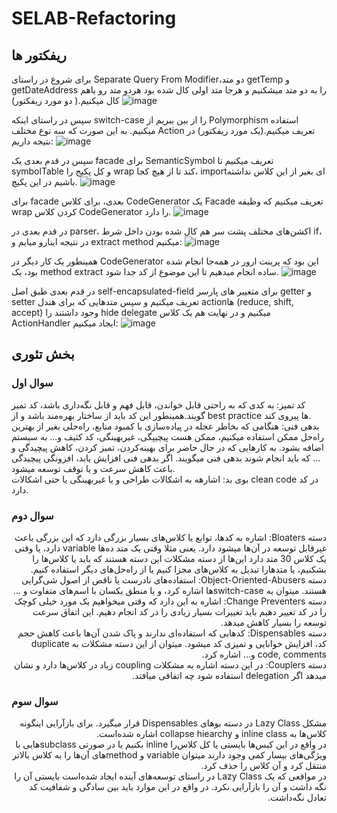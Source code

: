 # SELAB-Refactoring

## ریفکتور ها
برای شروع در راستای Separate Query From Modifier،دو متد getTemp و getDateAddress را به دو متد میشکنیم و هرجا متد اولی کال شده بود هردو متد رو باهم کال میکنیم.( دو مورد ریفکتور)
![image](https://github.com/mohammadhnz/SELAB-Refactoring/assets/59181719/211c24f1-3aad-49cd-8bdc-9cbad596cbf6)

سپس در راستای اینکه switch-case را از بین ببریم از Polymorphism استفاده میکنیم. به این صورت که سه نوع مختلف Action تعریف میکنیم.(یک مورد ریفکتور) در نتیجه داریم:
![image](https://github.com/mohammadhnz/SELAB-Refactoring/assets/59181719/1060d088-3be9-4847-a2d4-e14c03dea440)


سپس در قدم بعدی یک facade برای SemanticSymbol تعریف میکنیم تا symbolTable و کل پکیج را wrap کند تا از هیچ کجا، importای بغیر از این کلاس نداشته باشیم در این پکیچ.
![image](https://github.com/mohammadhnz/SELAB-Refactoring/assets/59181719/636378b3-aee0-4462-a7c1-ecba862cff15)

برای facade بعدی، برای کلاس CodeGenerator یک Facade تعریف میکنیم که وظیفه wrap کردن کلاس CodeGenerator را دارد.
![image](https://github.com/mohammadhnz/SELAB-Refactoring/assets/59181719/559566d4-2645-4f5c-af79-d83349a3ae83)

در قدم بعدی در parser، اکشن‌های مختلف پشت سر هم کال شده بودن داخل شرط if، در نتیجه اینارو میایم و extract method میکنیم:
![image](https://github.com/mohammadhnz/SELAB-Refactoring/assets/59181719/1eecf504-37c3-44ae-a948-a4622577921f)

همینطور یک کار دیگر در CodeGenerator این بود که پرینت ارور در همه‌جا انجام شده بود، یک method extract ساده انجام میدهیم تا این موضوع از کد جدا شود.
![image](https://github.com/mohammadhnz/SELAB-Refactoring/assets/59181719/24642dd6-a2fd-46bb-b6dc-d306d6b0afd2)

در قدم بعدی طبق اصل self-encapsulated-field برای متغییر های پارسر getter و setter تعریف میکنیم و سپس متد‌هایی که برای هندل actionها (reduce, shift, accept) وجود داشتند را hide delegate میکنیم و در نهایت هم یک کلاس ActionHandler ایجاد میکنیم:
![image](https://github.com/mohammadhnz/SELAB-Refactoring/assets/59181719/a355d0ff-c89a-45e0-8a9d-ef14a16ed598)

## بخش تئوری
### سوال اول
<div> 
کد تمیز: به کدی که به راحتی قابل خواندن، قابل فهم و قابل نگه‌داری باشد، کد تمیز گویند.همینطور این کد باید از ساختار بهره‌مند باشد و از best practice ها پیروی کند.
<br> 
بدهی فنی: هنگامی که بخاطر عجله در پیاده‌سازی یا کمبود منابع، راه‌حلی بغیر از بهترین راه‌حل ممکن استفاده میکنیم، ممکن هست پیچیپگی، غیربهینگی، کد کثیف و... به سیستم اضافه بشود. به کار‌هایی که در حال حاضر برای بهینه‌کردن، تمیز کردن، کاهش پیچیدگی و ... که باید انجام شوند بدهی فنی میگویند. اگر بدهی فنی افزایش یابد، افزونگی پیچیدگی باعث کاهش سرعت و یا توقف توسعه میشود.

<br>
بوی بد: اشارهه به اشکالات طراحی و یا غیربهینگی یا حتی اشکالات clean code در کد دارد.
</div>

### سوال دوم
<div dir="rtl">
دسته Bloaters: اشاره به کدها، توابع یا کلاس‌های بسیار بزرگی دارد که این بزرگی باعث غیرقابل توسعه در آن‌ها میشود دارد. یعنی مثلا وقتی یک متد ده‌ها variable دارد، یا وقتی یک کلاس 30 متد دارد این‌ها از دسته مشکلات این دسته هستند که باید یا کلاس‌ها را بشکنیم، یا متد‌هارا تبدیل به کلاس‌های مجزا کنیم یا از راه‌حل‌های دیگر استفاده کنیم.

<br> 
دسته Object-Oriented-Abusers: استفاده‌های نادرست یا ناقص از اصول شی‌گرایی هستند. میتوان به switch-caseها اشاره کرد، و یا منطق یکسان با اسم‌های متفاوت و ...

<br> 
دسته Change Preventers: اشاره به این دارد که وقتی میخواهیم یک مورد خیلی کوچک را در کد تغییر دهیم باید تغییرات بسیار زیادی را در کد انجام دهیم. این اتفاق سرعت توسعه را بسیار کاهش میدهد.

<br> 
دسته Dispensables: کدهایی که استفاده‌ای ندارند و پاک شدن آن‌ها باعث کاهش حجم کد، افزایش خوانایی و تمیزی کد میشود. میتوان از این دسته مشکلات به duplicate code, comments و... اشاره کرد.

<br> 
دسته Couplers: در این دسته اشاره به مشکلات coupling زیاد در کلاس‌ها دارد و نشان میدهد اگر delegation استفاده شود چه اتفاقی میافتد.

<br> 
 </div>

### سوال سوم
<div dir="rtl">
مشکل Lazy Class در دسته بو‌های Dispensables قرار میگیرد. برای بازآرایی اینگونه کلاس‌ها به inline class و collapse hiearchy اشاره شده‌است.
  <br>
  در واقع در این کیس‌ها بایستی یا کل کلاس‌‌را inline بکنیم یا در صورتی subclassهایی با ویژگی‌های بیسار‌ کمی وجود دارند میتوان variable و methodهای آن‌ها را به کلاس بالاتر منتقل کرد و آن کلاس را حذف کرد.
  <br> 
  در مواقعی که یک Lazy Class در راستای توسعه‌های آینده ایجاد شده‌است بایستی آن را نگه داشت و آن را بازآرایی نکرد. در واقع در این موارد باید بین سادگی و شفافیت کد تعادل نگه‌داشت.
</div>
